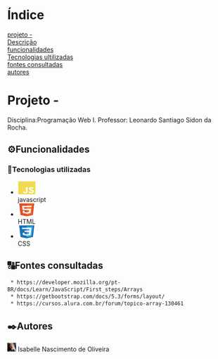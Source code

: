 # Índice
[projeto - ](#projeto---portifolio-para-escrita-do-readme)  
[Descrição](#descri%C3%A7%C3%A3o)  
[funcionalidades](#funcionalidades)  
[Tecnologias ultilizadas](#tecnologias-ultilizadas)    
[fontes consultadas](#fontes-consultadas)  
[autores](#autores)  

# Projeto - 


Disciplina:Programação Web I.
Professor: Leonardo Santiago Sidon da Rocha.

## ⚙️Funcionalidades



### 📱Tecnologias utilizadas
 * <img alt="Rafa-Js" height="30" width="40" src="https://raw.githubusercontent.com/devicons/devicon/master/icons/javascript/javascript-plain.svg"> <br>
  javascript <br>
 * <img alt="Rafa-HTML" height="30" width="40" src="https://raw.githubusercontent.com/devicons/devicon/master/icons/html5/html5-original.svg"><br>
  HTML<br>
 * <img alt="Rafa-CSS" height="30" width="40" src="https://raw.githubusercontent.com/devicons/devicon/master/icons/css3/css3-original.svg"><br>
  CSS<br>
  

## 🔠Fontes consultadas
     * https://developer.mozilla.org/pt-BR/docs/Learn/JavaScript/First_steps/Arrays
     * https://getbootstrap.com/docs/5.3/forms/layout/
     * https://cursos.alura.com.br/forum/topico-array-130461
## ✒️Autores
 <img src="isabelle.png" width="20px"> Isabelle Nascimento de Oliveira <br>
